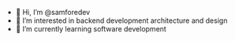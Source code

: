 - 👋 Hi, I’m @samforedev
- 👀 I’m interested in backend development architecture and design
- 🌱 I’m currently learning software development 

<!---
samforedev/samforedev is a ✨ special ✨ repository because its `README.md` (this file) appears on your GitHub profile.
You can click the Preview link to take a look at your changes.
--->
